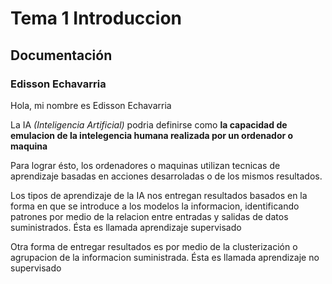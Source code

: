 # Tema 1 Introduccion
## Documentación
### Edisson Echavarria
Hola, mi nombre es Edisson Echavarria

La IA <em>(Inteligencia Artificial)</em> podria definirse como <strong>la capacidad de emulacion de la intelegencia humana realizada por un ordenador o maquina</strong>

Para lograr ésto, los ordenadores o maquinas utilizan tecnicas de aprendizaje basadas en acciones desarroladas o de los mismos resultados.

Los tipos de aprendizaje de la IA nos entregan resultados basados en la forma en que se introduce a los modelos la informacion,
identificando patrones por medio de la relacion entre entradas y salidas de datos suministrados. Ésta es llamada aprendizaje supervisado

Otra forma de entregar resultados es por medio de la clusterización o agrupacion de la informacion suministrada. Ésta es llamada aprendizaje no supervisado

